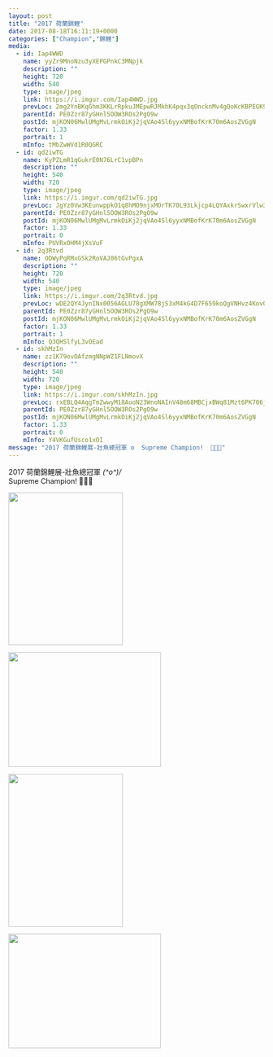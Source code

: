 ```yaml
---
layout: post
title: "2017 荷蘭錦鯉" 
date: 2017-08-18T16:11:19+0000 
categories: ["Champion","錦鯉"] 
media:
  - id: Iap4WWD
    name: yyZr9MnoNzu3yXEPGPnkC3MNpjk
    description: ""   
    height: 720
    width: 540
    type: image/jpeg
    link: https://i.imgur.com/Iap4WWD.jpg
    prevLoc: 2mg2YnBKqGhm3KKLrRpkuJMEpwRJMkhK4pqx3qOncknMv4gQoKcKBPEGK9KQcpnJjZ8W6XhvM1NWnBP9Fk84OwkVMDU9L4qqLlBYsLXAzvwO2rIj11V4NEBJcp2ZJ9zJV4C5q4gr3rjQTw56qyk6kZC7v8LDjBlKI54wp5nBLjUKkkpBPy9Vi3jZ5nnkooHWD69zx6wmspNxqJZgzZTJ618J7Pxrt5PznjpBM2ujEjmY4N7Ru1Ogg1zPyxIzmPzG90Vocnw
    parentId: PE0Zzr87yGHnl5OOW3ROs2PgO9w
    postId: mjKON06MwlUMgMvLrmkOiKj2jqVAo4Sl6yyxNMBofKrK70m6AosZVGgN
    factor: 1.33
    portrait: 1
    mInfo: tMbZwWVd1R0QGRC
  - id: qd2iwTG
    name: KyPZLmR1qGukrE0N76LrC1vpBPn
    description: ""   
    height: 540
    width: 720
    type: image/jpeg
    link: https://i.imgur.com/qd2iwTG.jpg
    prevLoc: JgYz0Vw3KEunwppkO1q8hMO9njxMOrTK7OL93Lkjcp4LQYAxkrSwxrVlw3wXIwy8qyE61GT1E9JvMolRCvr2Lk1OOKuNoDjxVKELT2BODY9prWcz11y4MlD0hLZloNgjn7svMZyrwRPxsYzMqNomLmcJzV0PJ7NGip74ZpgM9yTX22104KMBsYpqQzzl08i59VzQYJLMUJKzL94WzYs8ExJwjxMlF2K2wY1lqrSYvlEyWPmvCJ1Z9K7W1MSr7lpoMA9OfkR
    parentId: PE0Zzr87yGHnl5OOW3ROs2PgO9w
    postId: mjKON06MwlUMgMvLrmkOiKj2jqVAo4Sl6yyxNMBofKrK70m6AosZVGgN
    factor: 1.33
    portrait: 0
    mInfo: PUVRxOHM4jXsVuF
  - id: 2q3Rtvd
    name: ODWyPqRMxGSk2RoVAJ06tGvPgxA
    description: ""   
    height: 720
    width: 540
    type: image/jpeg
    link: https://i.imgur.com/2q3Rtvd.jpg
    prevLoc: wDE2QY4JynINx0056AGLU78gXMW78jS3xM4kG4D7F659koQgVNHvz4Kov0vGf14ExLwZRMiAm0OkqMg2SlRpZ1gnXrIRO6gZM7GpINKQlPXA4Xi644GpLBEKsxwrOnnZw0Sz50rWpZPRhgVy7BYY7lfwx5oWRJzQunyg1nOA5DFXyy9vAG5rs5JngOOqPPtROB03k431fQ1WzVg08jtEDQXwqWJmhxWZ0ozWyKU93gq1B5GJT24QOABLlotploXyG3pGsnJ
    parentId: PE0Zzr87yGHnl5OOW3ROs2PgO9w
    postId: mjKON06MwlUMgMvLrmkOiKj2jqVAo4Sl6yyxNMBofKrK70m6AosZVGgN
    factor: 1.33
    portrait: 1
    mInfo: Q3QHSlfyL3vOEad
  - id: skhMzIn
    name: zz1K79ovOAfzmgNNpWZ1FLNmovX
    description: ""   
    height: 540
    width: 720
    type: image/jpeg
    link: https://i.imgur.com/skhMzIn.jpg
    prevLoc: rxEBLQ4AqgTmZwwyM18AuoN23WnoNAInV48m68MBCjxBWq81Mzt6PK706j65uvO0oOz1QEs769yMDgzoiDjJ9M4BJ1HLVZ2K9XRMU130GXNKyVFLAGn6B7XEfVwnqNZJNzTPzzR9jxmVsN3LBy1VV5tkgNjLo03QIOlwBORjZgIR11jOr67PHknOwMMovriVvAW3gL1GioQ6XVKWngSDP5jWGMNLUK5B756vpES9MB3pzzZXckwKRX5BRvFnronxG4E3Srw
    parentId: PE0Zzr87yGHnl5OOW3ROs2PgO9w
    postId: mjKON06MwlUMgMvLrmkOiKj2jqVAo4Sl6yyxNMBofKrK70m6AosZVGgN
    factor: 1.33
    portrait: 0
    mInfo: Y4VKGufUsco1xOI
message: "2017 荷蘭錦鯉展-壯魚總冠軍 o  Supreme Champion!  🎉🎊🍾️"
---
```


2017 荷蘭錦鯉展-壯魚總冠軍 *\(^o^)/*  
Supreme Champion!  🎉🎊🍾️


[//]: #media:  
<a href="https://i.imgur.com/Iap4WWD.jpg"><img src="https://i.imgur.com/Iap4WWD.jpg" height="300" width="225" /></a> 
  

<a href="https://i.imgur.com/qd2iwTG.jpg"><img src="https://i.imgur.com/qd2iwTG.jpg" height="225" width="300" /></a> 
  

<a href="https://i.imgur.com/2q3Rtvd.jpg"><img src="https://i.imgur.com/2q3Rtvd.jpg" height="300" width="225" /></a> 
  

<a href="https://i.imgur.com/skhMzIn.jpg"><img src="https://i.imgur.com/skhMzIn.jpg" height="225" width="300" /></a> 
 
